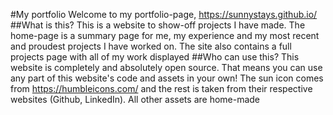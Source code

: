 #My portfolio
Welcome to my portfolio-page, https://sunnystays.github.io/
##What is this?
This is a website to show-off projects I have made. The home-page is a summary page for me, my experience and my most recent and proudest projects I have worked on.
The site also contains a full projects page with all of my work displayed
##Who can use this?
This website is completely and absolutely open source. That means you can use any part of this website's code and assets in your own!
The sun icon comes from https://humbleicons.com/ and the rest is taken from their respective websites (Github, LinkedIn). All other assets are home-made

